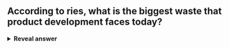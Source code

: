 ## According to ries, what is the biggest waste that product development faces today?
<details>
<summary><b>Reveal answer</b></summary>
Its not building things inefficiently, its building things very efficiently that nobody wants
</details>
